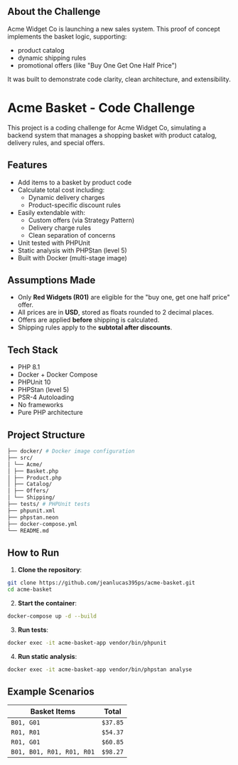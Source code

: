 ## About the Challenge

Acme Widget Co is launching a new sales system. This proof of concept implements the basket logic, supporting:

- product catalog
- dynamic shipping rules
- promotional offers (like "Buy One Get One Half Price")

It was built to demonstrate code clarity, clean architecture, and extensibility.

# Acme Basket - Code Challenge

This project is a coding challenge for Acme Widget Co, simulating a backend system that manages a shopping basket with product catalog, delivery rules, and special offers.

## Features

- Add items to a basket by product code
- Calculate total cost including:
  - Dynamic delivery charges
  - Product-specific discount rules
- Easily extendable with:
  - Custom offers (via Strategy Pattern)
  - Delivery charge rules
  - Clean separation of concerns
- Unit tested with PHPUnit
- Static analysis with PHPStan (level 5)
- Built with Docker (multi-stage image)

## Assumptions Made

- Only **Red Widgets (R01)** are eligible for the "buy one, get one half price" offer.
- All prices are in **USD**, stored as floats rounded to 2 decimal places.
- Offers are applied **before** shipping is calculated.
- Shipping rules apply to the **subtotal after discounts**.

## Tech Stack

- PHP 8.1
- Docker + Docker Compose
- PHPUnit 10
- PHPStan (level 5)
- PSR-4 Autoloading
- No frameworks
- Pure PHP architecture

## Project Structure

```bash
├── docker/ # Docker image configuration
├── src/
│ └── Acme/
│ ├── Basket.php
│ ├── Product.php
│ ├── Catalog/
│ ├── Offers/
│ └── Shipping/
├── tests/ # PHPUnit tests
├── phpunit.xml
├── phpstan.neon
├── docker-compose.yml
└── README.md
```

## How to Run

1. **Clone the repository**:

```bash
git clone https://github.com/jeanlucas395ps/acme-basket.git
cd acme-basket
```

2. **Start the container**:

```bash
docker-compose up -d --build
```

3. **Run tests**:

```bash
docker exec -it acme-basket-app vendor/bin/phpunit
```

4. **Run static analysis**:

```bash
docker exec -it acme-basket-app vendor/bin/phpstan analyse
```

## Example Scenarios

| Basket Items              | Total    |
| ------------------------- | -------- |
| `B01, G01`                | `$37.85` |
| `R01, R01`                | `$54.37` |
| `R01, G01`                | `$60.85` |
| `B01, B01, R01, R01, R01` | `$98.27` |
